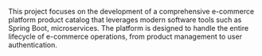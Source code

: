 This project focuses on the development of a comprehensive e-commerce platform product catalog that leverages modern software tools such as Spring Boot, microservices. 
The platform is designed to handle the entire lifecycle of e-commerce operations, from product management to user authentication. 
